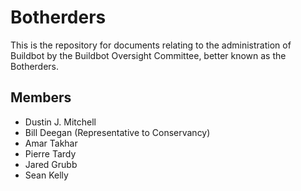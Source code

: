 Botherders
==========

This is the repository for documents relating to the administration of Buildbot by the Buildbot Oversight Committee, better known as the Botherders.

Members
-------

 * Dustin J. Mitchell
 * Bill Deegan (Representative to Conservancy)
 * Amar Takhar
 * Pierre Tardy
 * Jared Grubb
 * Sean Kelly
